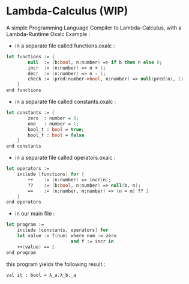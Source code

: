 # Lambda-Calculus (WIP)
A simple Programming Language Compiler to Lambda-Calculus, with a Lambda-Runtime 
Oxalc Example :

 * in a separate file called functions.oxalc :
```fsharp
let functions := {
        null  := (b:bool, n:number) => if b then n else 0;  
        incr  := (n:number) => n + 1;
        decr  := (n:number) => n - 1;
        check := (pred:number->bool, n:number) => null(pred(n), 1)
    }
end functions
```
* in a separate file called constants.oxalc :
```fsharp
let constants := {
        zero  : number = 0;
        one   : number = 1;
        bool_t : bool = true;
        bool_f : bool = false 
    }
end constants 
```
* in a separate file called operators.oxalc :
```fsharp
let operators := 
    include [functions] for {
        ++    := (n:number) => incr(n);
        ??    := (b:bool, n:number) => null(b, n);
        ==    := (n:number, m:number) => (n = m) ?? 1
    }
end operators
```
* in our main file :
```fsharp
let program := 
    include [constants, operators] for
    let value := f(num) where num := zero 
                        and f := incr in 
    ++(value) == 2
end program 
```
this program yields the following result : 
```
val it : bool = λ_a.λ_b._a
```
